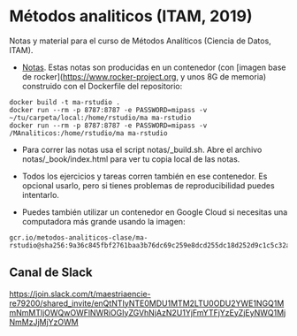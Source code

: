 # Métodos analiticos (ITAM, 2019)
Notas y material para el curso de Métodos Analíticos (Ciencia de Datos, ITAM).

- [Notas](https://admiring-feynman-7b07f8.netlify.com). Estas notas son producidas
en un contenedor (con [imagen base de rocker](https://www.rocker-project.org, y unos
8G de memoria)  construido con el Dockerfile del repositorio:

```
docker build -t ma-rstudio .
docker run --rm -p 8787:8787 -e PASSWORD=mipass -v ~/tu/carpeta/local:/home/rstudio/ma ma-rstudio
docker run --rm -p 8787:8787 -e PASSWORD=mipass -v /MAnaliticos:/home/rstudio/ma ma-rstudio
```

- Para correr las notas usa el script notas/\_build.sh. Abre el archivo notas/\_book/index.html para ver tu copia local de las notas.

- Todos los ejercicios y tareas corren también en ese contenedor. Es opcional usarlo,
pero si tienes problemas de reproducibilidad puedes intentarlo.

- Puedes también utilizar un contenedor en Google Cloud si necesitas una computadora más grande usando la imagen: 

```
gcr.io/metodos-analiticos-clase/ma-rstudio@sha256:9a36c845fbf2761baa3b76dc69c259e8dcd255dc18d252d9c1c5c32aca4ad9c7
```

Canal de Slack
---

https://join.slack.com/t/maestriaencie-re79200/shared_invite/enQtNTIyNTE0MDU1MTM2LTU0ODU2YWE1NGQ1MmNmMTljOWQwOWFlNWRiOGIyZGVhNjAzN2U1YjFmYTFjYzEyZjEyNWQ1MjNmMzJjMjYzOWM


